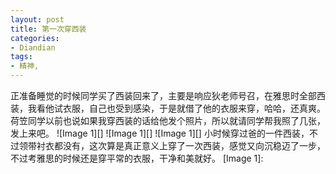 ```yaml
---
layout: post
title: 第一次穿西装
categories:
- Diandian
tags:
- 精神, 
---
```

正准备睡觉的时候同学买了西装回来了，主要是响应狄老师号召，在雅思时全部西装，我看他试衣服，自己也受到感染，于是就借了他的衣服来穿，哈哈，还真爽。荷笠同学以前也说如果我穿西装的话给他发个照片，所以就请同学帮我照了几张，发上来吧。 !\[Image 1\]\[\] !\[Image 1\]\[\] !\[Image 1\]\[\] 小时候穿过爸的一件西装，不过领带衬衣都没有，这次算是真正意义上穿了一次西装，感觉又向沉稳迈了一步，不过考雅思的时候还是穿平常的衣服，干净和美就好。 \[Image 1\]: